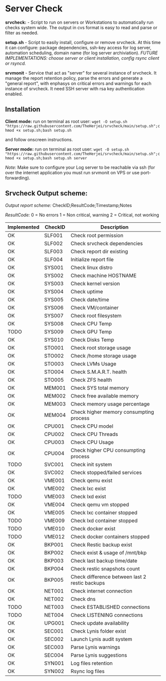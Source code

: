 # Server Check

**srvcheck:** - Script to run on servers or Workstations to automatically run checks system wide.
The output in cvs format is easy to read and parse or filter as needed.

**setup.sh** - Script to easily install, configure or remove srvcheck. At this time it can configure: package dependencies, ssh-key access for log server, automation scheduling, domain name (for log server archiviation).
*FUTURE IMPLEMENTATIONS: choose server or client installation, config rsync client or rsyncd.*

**srvmonit** - Service that act as "server" for several instance of srvcheck. It manage the report retention policy, parse the errors and generate a "general report", with enphasys on critical errors and warnings for each instance of srvcheck.
  It need SSH server with rsa key authentication enabled.


## Installation

**Client mode:**
run on terminal as root user:
`wget -O setup.sh "https://raw.githubusercontent.com/TheHerjei/srvcheck/main/setup.sh";chmod +x setup.sh;bash setup.sh`

and follow onscreen instructions.

**Server mode:**
run on terminal as root user:
`wget -O setup.sh "https://raw.githubusercontent.com/TheHerjei/srvcheck/main/setup.sh";chmod +x setup.sh;bash setup.sh server`

*Note:*
    Make sure to configure your Log server to be reachable via ssh (for over the internet application you must run srvmonit on VPS or use port-forwarding).

## Srvcheck Output scheme:

*Output report scheme:*
CheckID;ResultCode;Timestamp;Notes

*ResultCode:*
0 = No errors
1 = Non critical, warning
2 = Critical, not working

|Implemented|CheckID|Description|
|-----------|-------|-----------|
|OK|SLF001|Check root permission|
|OK|SLF002|Check srvcheck dependencies|
|OK|SLF003|Check report dir existing|
|OK|SLF004|Initialize report file|
|OK|SYS001|Check linux distro|
|OK|SYS002|Check machine HOSTNAME|
|OK|SYS003|Check kernel version|
|OK|SYS004|Check uptime|
|OK|SYS005|Check date/time|
|OK|SYS006|Check VM/container|
|OK|SYS007|Check root filesystem|
|OK|SYS008|Check CPU Temp|
|TODO|SYS009|Check GPU Temp|
|OK|SYS010|Check Disks Temp|
|OK|STO001|Check root storage usage|
|OK|STO002|Check /home storage usage|
|OK|STO003|Check LVMs Usage|
|OK|STO004|Check S.M.A.R.T. health|
|OK|STO005|Check ZFS health|
|OK|MEM001|Check SYS total memory|
|OK|MEM002|Check free available memory|
|OK|MEM003|Check memory usage percentage|
|OK|MEM004|Check higher memory consumpting process|
|OK|CPU001|Check CPU model|
|OK|CPU002|Check CPU Threads|
|OK|CPU003|Check CPU Usage|
|OK|CPU004|Check higher CPU consumpting process|
|TODO|SVC001|Check init system|
|OK|SVC002|Check stopped/failed services|
|OK|VME001|Check qemu exist|
|OK|VME002|Check lxc exist|
|TODO|VME003|Check lxd exist|
|OK|VME004|Check qemu vm stopped|
|OK|VME005|Check lxc container stopped|
|TODO|VME009|Check lxd container stopped|
|TODO|VME010|Check docker exist|
|TODO|VME012|Check docker containers stopped|
|OK|BKP001|Check Restic backup exist|
|OK|BKP002|Check exist & usage of /mnt/bkp|
|OK|BKP003|Check last backup time/date|
|OK|BKP004|Check restic snapshots count|
|OK|BKP005|Check difference between last 2 restic backups|
|OK|NET001|Check internet connection|
|OK|NET002|Check dns|
|TODO|NET003|Check ESTABLISHED connections|
|TODO|NET004|Check LISTENING connections|
|OK|UPG001|Check update availability|
|OK|SEC001|Check Lynis folder exist|
|OK|SEC002|Launch Lynis audit system|
|OK|SEC003|Parse Lynis warnings|
|OK|SEC004|Parse Lynis suggestions|
|OK|SYN001|Log files retention|
|OK|SYN002|Rsync log files|s